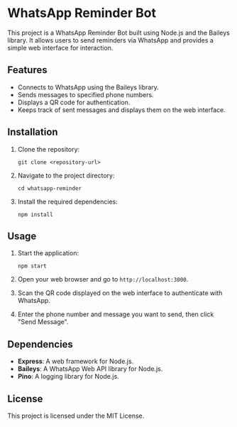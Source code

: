 # WhatsApp Reminder Bot

This project is a WhatsApp Reminder Bot built using Node.js and the Baileys library. It allows users to send reminders via WhatsApp and provides a simple web interface for interaction.

## Features

- Connects to WhatsApp using the Baileys library.
- Sends messages to specified phone numbers.
- Displays a QR code for authentication.
- Keeps track of sent messages and displays them on the web interface.

## Installation

1. Clone the repository:

   ```
   git clone <repository-url>
   ```

2. Navigate to the project directory:

   ```
   cd whatsapp-reminder
   ```

3. Install the required dependencies:

   ```
   npm install
   ```

## Usage

1. Start the application:

   ```
   npm start
   ```

2. Open your web browser and go to `http://localhost:3000`.

3. Scan the QR code displayed on the web interface to authenticate with WhatsApp.

4. Enter the phone number and message you want to send, then click "Send Message".

## Dependencies

- **Express**: A web framework for Node.js.
- **Baileys**: A WhatsApp Web API library for Node.js.
- **Pino**: A logging library for Node.js.

## License

This project is licensed under the MIT License.